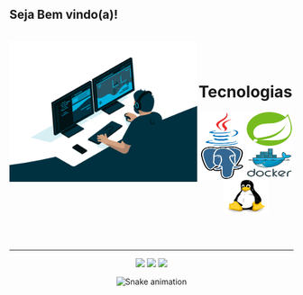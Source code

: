 ## Seja Bem vindo(a)!


<div  align="center"> 
  <div style="display: inline_block"><br>
    <img align="left" height="250" alt="coding-time" src="code.gif">
    <br>
    <br>
    <h1 align="center">Tecnologias</h1>
    <img align="center" height="60" width="80" alt="java-icon"  src="https://github.com/devicons/devicon/blob/master/icons/java/java-original.svg">
    <img align="center" height="60" width="80" alt="springboot-icon" src="https://github.com/devicons/devicon/blob/master/icons/spring/spring-original.svg">
    <img align="center" height="60" width="80" alt="postgresql-icon" src="https://github.com/devicons/devicon/blob/master/icons/postgresql/postgresql-original.svg">
    <img align="center" height="60" width="80" alt="docker-icon" src="https://github.com/devicons/devicon/blob/master/icons/docker/docker-original-wordmark.svg">
    <img align="center" height="60" width="80" alt="linux-icon" src="https://github.com/devicons/devicon/blob/master/icons/linux/linux-original.svg">
   </div>
    <br>
    <br>
    <br>
    <hr>

  
<div> 
  <a href="https://www.instagram.com/rukattsu/" target="_blank"><img src="https://img.shields.io/badge/-Instagram-%23E4405F?style=for-the-badge&logo=instagram&logoColor=white" target="_blank"></a>
  <a href = "mailto:lucaskurumiim@gmail.com"><img src="https://img.shields.io/badge/-Gmail-%23333?style=for-the-badge&logo=gmail&logoColor=red" target="_blank"></a>
  <a href="https://www.linkedin.com/in/lucas-fagundes-souza-115b96243/" target="_blank"><img src="https://img.shields.io/badge/-LinkedIn-%230077B5?style=for-the-badge&logo=linkedin&logoColor=white" target="_blank"></a> 
 
  ![Snake animation](https://github.com/Kurumiim/Kurumiim/blob/output/github-contribution-grid-snake.svg)
 
</div>
